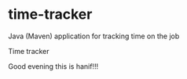# time-tracker
Java (Maven) application for tracking time on the job

Time tracker

Good evening  this is hanif!!!
